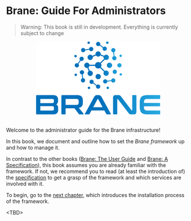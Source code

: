 # Brane: Guide For Administrators

> Warning: This book is still in development. Everything is currently subject to change

<div align="center"><img src="./assets/img/brane_logo.png" alt="Brane logo" style="height: 200px;"/></div>
<br>

Welcome to the administrator guide for the Brane infrastructure!

In this book, we document and outline how to set the _Brane framework_ up and how to manage it.

In contrast to the other books ([Brane: The User Guide](https://wiki.enablingpersonalizedinterventions.nl/user-guide) and [Brane: A Specification](https://wiki.enablingpersonalizedinterventions.nl/specification)), this book assumes you are already familiar with the framework. If not, we recommend you to read (at least the introduction of) the [specification](https://wiki.enablingpersonalizedinterventions.nl/specification) to get a grasp of the framework and which services are involved with it.

To begin, go to the [next chapter](./installation/introduction.md), which introduces the installation process of the framework.

\<TBD\>
